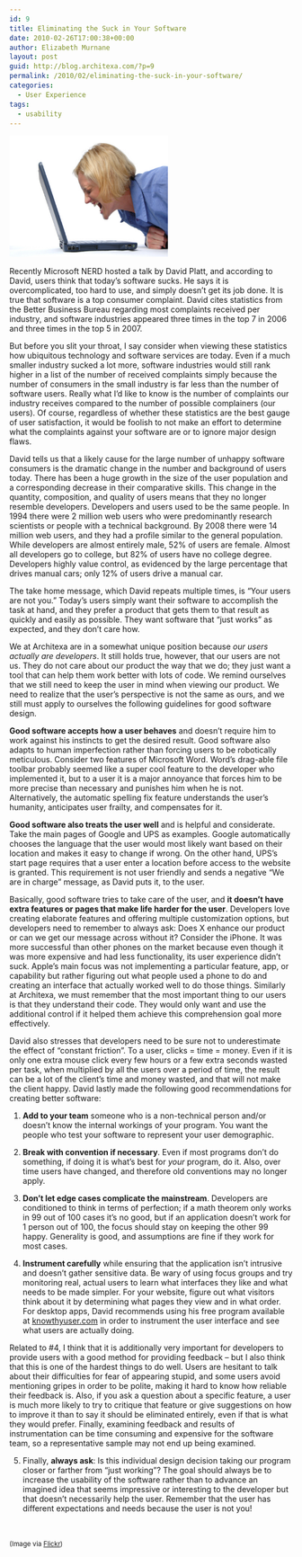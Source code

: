 ```yaml
---
id: 9
title: Eliminating the Suck in Your Software
date: 2010-02-26T17:00:38+00:00
author: Elizabeth Murnane
layout: post
guid: http://blog.architexa.com/?p=9
permalink: /2010/02/eliminating-the-suck-in-your-software/
categories:
  - User Experience
tags:
  - usability
---
```

<!--S-ButtonZ 1.1.5 Start-->

<div style="float: left; width: 42px; padding-right: 10px; margin: 0 -52px 0 0; position: relative; left: -62px; top: 8px">
</div>

<!--S-ButtonZ 1.1.5 End-->

<div class="picture">
  <img src="/assets/uploads/2010/03/SoftwareSucks.jpg" alt="Software Sucks!" width="282" height="216" />
</div>

Recently Microsoft NERD hosted a talk by David Platt, and according to David, users think that today&#8217;s software sucks. He says it is overcomplicated, too hard to use, and simply doesn&#8217;t get its job done. It is true that software is a top consumer complaint. David cites statistics from the Better Business Bureau regarding most complaints received per industry, and software industries appeared three times in the top 7 in 2006 and three times in the top 5 in 2007.

But before you slit your throat, I say consider when viewing these statistics how ubiquitous technology and software services are today. Even if a much smaller industry sucked a lot more, software industries would still rank higher in a list of the number of received complaints simply because the number of consumers in the small industry is far less than the number of software users. Really what I&#8217;d like to know is the number of complaints our industry receives compared to the number of possible complainers (our users). Of course, regardless of whether these statistics are the best gauge of user satisfaction, it would be foolish to not make an effort to determine what the complaints against your software are or to ignore major design flaws.

<!--more-->

David tells us that a likely cause for the large number of unhappy software consumers is the dramatic change in the number and background of users today. There has been a huge growth in the size of the user population and a corresponding decrease in their comparative skills. This change in the quantity, composition, and quality of users means that they no longer resemble developers. Developers and users used to be the same people. In 1994 there were 2 million web users who were predominantly research scientists or people with a technical background. By 2008 there were 14 million web users, and they had a profile similar to the general population. While developers are almost entirely male, 52% of users are female. Almost all developers go to college, but 82% of users have no college degree. Developers highly value control, as evidenced by the large percentage that drives manual cars; only 12% of users drive a manual car.

The take home message, which David repeats multiple times, is &#8220;Your users are not you.&#8221; Today&#8217;s users simply want their software to accomplish the task at hand, and they prefer a product that gets them to that result as quickly and easily as possible. They want software that &#8220;just works&#8221; as expected, and they don&#8217;t care how.

We at Architexa are in a somewhat unique position because _our users actually are developers_. It still holds true, however, that our users are not us. They do not care about our product the way that we do; they just want a tool that can help them work better with lots of code. We remind ourselves that we still need to keep the user in mind when viewing our product. We need to realize that the user&#8217;s perspective is not the same as ours, and we still must apply to ourselves the following guidelines for good software design. <!--more-->

**Good software accepts how a user behaves** and doesn&#8217;t require him to work against his instincts to get the desired result. Good software also adapts to human imperfection rather than forcing users to be robotically meticulous. Consider two features of Microsoft Word. Word&#8217;s drag-able file toolbar probably seemed like a super cool feature to the developer who implemented it, but to a user it is a major annoyance that forces him to be more precise than necessary and punishes him when he is not. Alternatively, the automatic spelling fix feature understands the user&#8217;s humanity, anticipates user frailty, and compensates for it.

**Good software also treats the user well** and is helpful and considerate. Take the main pages of Google and UPS as examples. Google automatically chooses the language that the user would most likely want based on their location and makes it easy to change if wrong. On the other hand, UPS&#8217;s start page requires that a user enter a location before access to the website is granted. This requirement is not user friendly and sends a negative &#8220;We are in charge&#8221; message, as David puts it, to the user.

Basically, good software tries to take care of the user, and **it doesn&#8217;t have extra features or pages that make life harder for the user**. Developers love creating elaborate features and offering multiple customization options, but developers need to remember to always ask: Does X enhance our product or can we get our message across without it? Consider the iPhone. It was more successful than other phones on the market because even though it was more expensive and had less functionality, its user experience didn&#8217;t suck. Apple&#8217;s main focus was not implementing a particular feature, app, or capability but rather figuring out what people used a phone to do and creating an interface that actually worked well to do those things. Similarly at Architexa, we must remember that the most important thing to our users is that they understand their code. They would only want and use the additional control if it helped them achieve this comprehension goal more effectively.

David also stresses that developers need to be sure not to underestimate the effect of &#8220;constant friction&#8221;. To a user, clicks = time = money. Even if it is only one extra mouse click every few hours or a few extra seconds wasted per task, when multiplied by all the users over a period of time, the result can be a lot of the client&#8217;s time and money wasted, and that will not make the client happy. David lastly made the following good recommendations for creating better software:

1. **Add to your team** someone who is a non-technical person and/or doesn&#8217;t know the internal workings of your program. You want the people who test your software to represent your user demographic.

2. **Break with convention if necessary**. Even if most programs don&#8217;t do something, if doing it is what&#8217;s best for _your_ program, do it. Also, over time users have changed, and therefore old conventions may no longer apply.

3. **Don&#8217;t let edge cases complicate the mainstream**. Developers are conditioned to think in terms of perfection; if a math theorem only works in 99 out of 100 cases it&#8217;s no good, but if an application doesn&#8217;t work for 1 person out of 100, the focus should stay on keeping the other 99 happy. Generality is good, and assumptions are fine if they work for most cases.

4. **Instrument carefully** while ensuring that the application isn&#8217;t intrusive and doesn&#8217;t gather sensitive data. Be wary of using focus groups and try monitoring real, actual users to learn what interfaces they like and what needs to be made simpler. For your website, figure out what visitors think about it by determining what pages they view and in what order. For desktop apps, David recommends using his free program available at [knowthyuser.com](http://www.knowthyuser.com) in order to instrument the user interface and see what users are actually doing.

Related to #4, I think that it is additionally very important for developers to provide users with a good method for providing feedback &#8211; but I also think that this is one of the hardest things to do well. Users are hesitant to talk about their difficulties for fear of appearing stupid, and some users avoid mentioning gripes in order to be polite, making it hard to know how reliable their feedback is. Also, if you ask a question about a specific feature, a user is much more likely to try to critique that feature or give suggestions on how to improve it than to say it should be eliminated entirely, even if that is what they would prefer. Finally, examining feedback and results of instrumentation can be time consuming and expensive for the software team, so a representative sample may not end up being examined.

5. Finally, **always ask**: Is this individual design decision taking our program closer or farther from &#8220;just working&#8221;? The goal should always be to increase the usability of the software rather than to advance an imagined idea that seems impressive or interesting to the developer but that doesn&#8217;t necessarily help the user. Remember that the user has different expectations and needs because the user is not you!
  
  
</br>

<small>(Image via <a href="http://www.flickr.com/photos/40108736@N08/4271821725/">Flickr</a>)</small>

<div style="clear:both;">
  &nbsp;
</div>